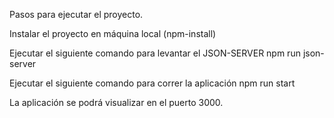 Pasos para ejecutar el proyecto.

Instalar el proyecto en máquina local (npm-install)

Ejecutar el siguiente comando para levantar el JSON-SERVER   npm run json-server

Ejecutar el siguiente comando para correr la aplicación      npm run start

La aplicación se podrá visualizar en el puerto 3000.